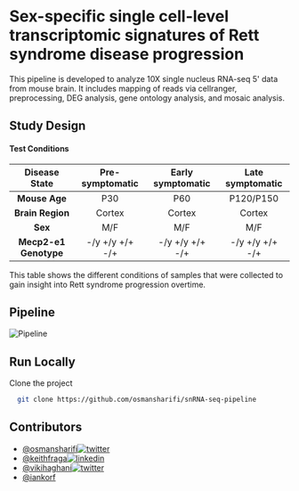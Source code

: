 
# Sex-specific single cell-level transcriptomic signatures of Rett syndrome disease progression 

This pipeline is developed to analyze 10X single nucleus RNA-seq 5' data from mouse brain. It includes mapping of reads via cellranger, preprocessing, DEG analysis, gene ontology analysis, and mosaic analysis.


## Study Design

#### Test Conditions
  
| Disease State      | Pre-symptomatic    | Early symptomatic | Late symptomatic  |
|:------------------:|:------------------:|:-----------------:|:-----------------:|
| **Mouse Age**      | P30                | P60               |      P120/P150    |
| **Brain Region**   | Cortex |Cortex|Cortex|
| **Sex**            | M/F                |    M/F            |         M/F       |
| **Mecp2-e1 Genotype**|-/y  +/y  +/+  -/+  |-/y  +/y  +/+  -/+ |-/y  +/y  +/+  -/+ |     

This table shows the different conditions of samples that were collected to gain insight into Rett syndrome progression overtime. 
## Pipeline
![Pipeline](https://github.com/osmansharifi/snRNA-seq-pipeline/blob/master/figures/snRNA-seq%20Pipeline.png)

## Run Locally

Clone the project

```bash
  git clone https://github.com/osmansharifi/snRNA-seq-pipeline
```
  
## Contributors

- [@osmansharifi](https://github.com/osmansharifi)[![twitter](https://img.shields.io/badge/twitter-1DA1F2?style=for-the-badge&logo=twitter&logoColor=white)](https://twitter.com/osmansharifi3)
- [@keithfraga](https://github.com/xperthunter)[![linkedin](https://img.shields.io/badge/linkedin-0A66C2?style=for-the-badge&logo=linkedin&logoColor=white)](https://linkedin.com/in/keith-fraga-56b025102)
- [@vikihaghani](https://github.com/vhaghani26)[![twitter](https://img.shields.io/badge/twitter-1DA1F2?style=for-the-badge&logo=twitter&logoColor=white)](https://twitter.com/vikihaghani26)
- [@iankorf](https://github.com/iankorf)

  
